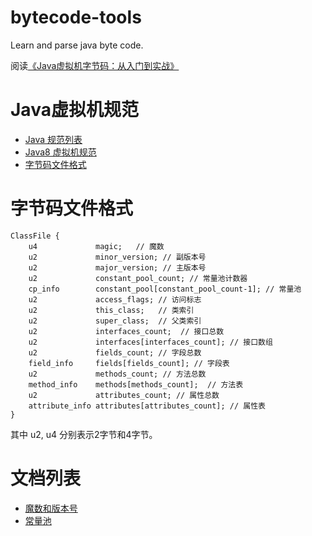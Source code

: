 # bytecode-tools
Learn and parse java byte code.

阅读[《Java虚拟机字节码：从入门到实战》](https://weread.qq.com/web/reader/8d7327107217731e8d7ed1e)

# Java虚拟机规范

- [Java 规范列表](https://docs.oracle.com/javase/specs/index.html)
- [Java8 虚拟机规范](https://docs.oracle.com/javase/specs/jvms/se8/html/index.html)
- [字节码文件格式](https://docs.oracle.com/javase/specs/jvms/se8/html/jvms-4.html#jvms-4.1)

# 字节码文件格式

```
ClassFile {
    u4             magic;   // 魔数
    u2             minor_version; // 副版本号
    u2             major_version; // 主版本号
    u2             constant_pool_count; // 常量池计数器
    cp_info        constant_pool[constant_pool_count-1]; // 常量池
    u2             access_flags; // 访问标志
    u2             this_class;   // 类索引
    u2             super_class;  // 父类索引
    u2             interfaces_count;  // 接口总数
    u2             interfaces[interfaces_count]; // 接口数组
    u2             fields_count; // 字段总数
    field_info     fields[fields_count]; // 字段表
    u2             methods_count; // 方法总数
    method_info    methods[methods_count];  // 方法表
    u2             attributes_count; // 属性总数
    attribute_info attributes[attributes_count]; // 属性表
}
```

其中 u2, u4 分别表示2字节和4字节。


# 文档列表

- [魔数和版本号](src/main/java/me/mingshan/bytecode/handler/doc/MagicAndVersion.md)
- [常量池](src/main/java/me/mingshan/bytecode/handler/ConstantPool.md)